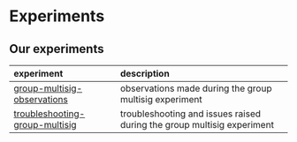 # Experiments

## Our experiments

experiment | description
:---|:---
[group-multisig-observations](./group-bitcoin-multisig/Observations.md) | observations made during the group multisig experiment
[troubleshooting-group-multisig](./group-bitcoin-multisig/Troubleshooting.md) | troubleshooting and issues raised during the group multisig experiment
